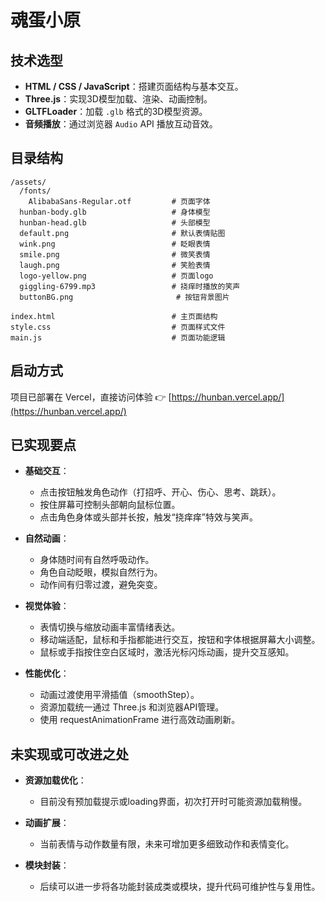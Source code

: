 # 魂蛋小原

## 技术选型

- **HTML / CSS / JavaScript**：搭建页面结构与基本交互。
- **Three.js**：实现3D模型加载、渲染、动画控制。
- **GLTFLoader**：加载 `.glb` 格式的3D模型资源。
- **音频播放**：通过浏览器 `Audio` API 播放互动音效。


## 目录结构

```
/assets/
  /fonts/
    AlibabaSans-Regular.otf         # 页面字体
  hunban-body.glb                   # 身体模型
  hunban-head.glb                   # 头部模型
  default.png                       # 默认表情贴图
  wink.png                          # 眨眼表情
  smile.png                         # 微笑表情
  laugh.png                         # 笑脸表情
  logo-yellow.png                   # 页面logo
  giggling-6799.mp3                 # 挠痒时播放的笑声
  buttonBG.png                       # 按钮背景图片

index.html                          # 主页面结构
style.css                           # 页面样式文件
main.js                             # 页面功能逻辑
```

## 启动方式

项目已部署在 Vercel，直接访问体验
👉 [https://hunban.vercel.app/](https://hunban.vercel.app/)

## 已实现要点

- **基础交互**：
  - 点击按钮触发角色动作（打招呼、开心、伤心、思考、跳跃）。
  - 按住屏幕可控制头部朝向鼠标位置。
  - 点击角色身体或头部并长按，触发“挠痒痒”特效与笑声。

- **自然动画**：
  - 身体随时间有自然呼吸动作。
  - 角色自动眨眼，模拟自然行为。
  - 动作间有归零过渡，避免突变。

- **视觉体验**：
  - 表情切换与缩放动画丰富情绪表达。
  - 移动端适配，鼠标和手指都能进行交互，按钮和字体根据屏幕大小调整。
  - 鼠标或手指按住空白区域时，激活光标闪烁动画，提升交互感知。


- **性能优化**：
  - 动画过渡使用平滑插值（smoothStep）。
  - 资源加载统一通过 Three.js 和浏览器API管理。
  - 使用 requestAnimationFrame 进行高效动画刷新。


## 未实现或可改进之处

- **资源加载优化**：
  - 目前没有预加载提示或loading界面，初次打开时可能资源加载稍慢。

- **动画扩展**：
  - 当前表情与动作数量有限，未来可增加更多细致动作和表情变化。

- **模块封装**：
  - 后续可以进一步将各功能封装成类或模块，提升代码可维护性与复用性。

